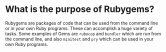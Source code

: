 # What is the purpose of Rubygems?

Rubygems are packages of code that can be used from the command line or in your own Ruby programs. These can accomplish a huge variety of tasks. Some examples of Gems are `rubocop` and `bundler` which are run from the command line, and also `minitest` and `pry` which can be used in your own Ruby programs.